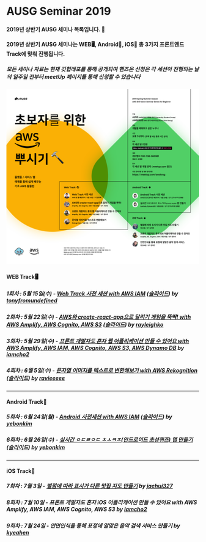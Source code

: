 # AUSG Seminar 2019

#### 2019년 상반기 AUSG 세미나 목록입니다. 🤗

#### 2019년 상반기 AUSG 세미나는 WEB🖥, Android📱, iOS🍎 총 3가지 프론트엔드 Track에 맞춰 진행됩니다.

##### 모든 세미나 자료는 현재 깃헙레포를 통해 공개되며 핸즈온 신청은 각 세션이 진행되는 날의 일주일 전부터 meetUp 페이지를 통해 신청할 수 있습니다

![main-poster](images/main-poster.png)

#### WEB Track🖥

##### 1회차 : 5월 15일(수) - [Web Track 사전 세션 with AWS IAM](<https://github.com/AUSG/ausg-seminar-2019/tree/master/WebTrack/Preparation>) ([슬라이드](https://github.com/AUSG/ausg-seminar-2019/blob/master/decks/%5BWeb_Track%5D%20Pre_Session.pdf)) by [tonyfromundefined](<https://github.com/tonyfromundefined>)

##### 2회차 : 5월 22일(수) - [AWS와 create-react-app으로 달리기 게임을 뚝딱! with AWS Amplify, AWS Cognito, AWS S3](<https://github.com/AUSG/ausg-seminar-2019/tree/master/WebTrack/WebTrack2>) ([슬라이드](https://github.com/AUSG/ausg-seminar-2019/blob/master/decks/%5BWEB_Track%5D%20Amplify_CRA_HandsOn.pdf)) by [rayleighko](<https://github.com/rayleighko>)

##### 3회차 : 5월 29일(수) - [프론트 개발자도 혼자 웹 어플리케이션 만들 수 있어요 with AWS Amplify, AWS IAM, AWS Cognito, AWS S3, AWS Dynamo DB](<https://github.com/AUSG/ausg-seminar-2019/tree/master/WebTrack/WebTrack3>) by [iamcho2](<https://github.com/iamcho2>)

##### 4회차 : 6월 5일(수) - [문자열 이미지를 텍스트로 변환해보기 with AWS Rekognition](<https://github.com/AUSG/ausg-seminar-2019/tree/master/WebTrack/WebTrack4>) ([슬라이드](https://github.com/AUSG/ausg-seminar-2019/blob/master/decks/%5BWeb_Track%5D%20Image_To_Text.pdf)) by [ravieeeee](https://github.com/ravieeeee)

---



#### Android Track📱

##### 5회차 : 6월 24일(월) - [Android 사전세션 with AWS IAM](<https://github.com/AUSG/ausg-seminar-2019/tree/master/AndroidTrack/preparation>) ([슬라이드](https://github.com/AUSG/ausg-seminar-2019/blob/master/decks/%5BAndroid_Track%5D%20Pre_Session.pdf)) by [yebonkim](https://github.com/yebonkim)

##### 6회차 : 6월 26일(수) - [실시간 ㅇㄷㄹㅇㄷ ㅊㅅㅋㅈ(안드로이드 초성퀴즈) 앱 만들기](https://github.com/yebonkim/android-realtime-quiz) ([슬라이드](https://github.com/AUSG/ausg-seminar-2019/blob/master/decks/%5BAndroid_Track%5D%20Realtime_%20Consonant_Game.pdf)) by [yebonkim](https://github.com/yebonkim)

------



#### iOS Track🍎

##### 7회차 : 7월 3일 - [별점에 따라 표시가 다른 맛집 지도 만들기](https://github.com/jaehui327/AUSG-iOS-MapOfRestaurant) by [jaehui327](<https://github.com/jaehui327>)

##### 8회차 : 7월 10일 - 프론트 개발자도 혼자 iOS 어플리케이션 만들 수 있어요 with AWS Amplify, AWS IAM, AWS Cognito, AWS S3 by [iamcho2](<https://github.com/iamcho2>)

##### 9회차 : 7월 24일 - 안면인식을 통해 표정에 알맞은 음악 검색 서비스 만들기 by [kyeahen](<https://github.com/kyeahen>)

